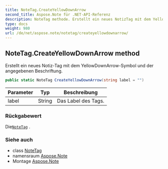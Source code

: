 ```yaml
---
title: NoteTag.CreateYellowDownArrow
second_title: Aspose.Note für .NET-API-Referenz
description: NoteTag methode. Erstellt ein neues NotizTag mit dem YellowDownArrowSymbol und der angegebenen Beschriftung.
type: docs
weight: 980
url: /de/net/aspose.note/notetag/createyellowdownarrow/
---
```

## NoteTag.CreateYellowDownArrow method

Erstellt ein neues Notiz-Tag mit dem YellowDownArrow-Symbol und der angegebenen Beschriftung.

```csharp
public static NoteTag CreateYellowDownArrow(string label = "")
```

| Parameter | Typ | Beschreibung |
| --- | --- | --- |
| label | String | Das Label des Tags. |

### Rückgabewert

Die[`NoteTag`](../) .

### Siehe auch

* class [NoteTag](../)
* namensraum [Aspose.Note](../../notetag/)
* Montage [Aspose.Note](../../../)


